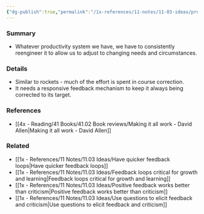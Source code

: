 ```yaml
---
{"dg-publish":true,"permalink":"/1x-references/11-notes/11-03-ideas/productivity-systems-need-a-course-correction-method/","title":"Productivity systems need a course-correction method"}
---
```



### Summary
- Whatever productivity system we have, we have to consistently reengineer it to allow us to adjust to changing needs and circumstances.

### Details
- Similar to rockets - much of the effort is spent in course correction.
- It needs a responsive feedback mechanism to keep it always being corrected to its target.

### References
- [[4x - Reading/41 Books/41.02 Book reviews/Making it all work - David Allen\|Making it all work - David Allen]]
### Related
- [[1x - References/11 Notes/11.03 Ideas/Have quicker feedback loops\|Have quicker feedback loops]]
- [[1x - References/11 Notes/11.03 Ideas/Feedback loops critical for growth and learning\|Feedback loops critical for growth and learning]]
- [[1x - References/11 Notes/11.03 Ideas/Positive feedback works better than criticism\|Positive feedback works better than criticism]]
- [[1x - References/11 Notes/11.03 Ideas/Use questions to elicit feedback and criticism\|Use questions to elicit feedback and criticism]]
